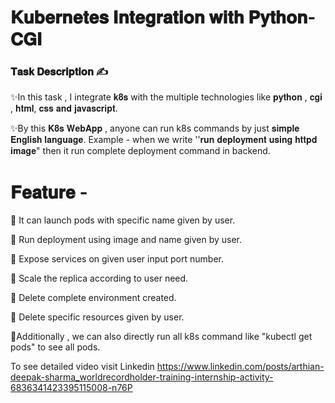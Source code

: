 # 𝐊𝐮𝐛𝐞𝐫𝐧𝐞𝐭𝐞𝐬 𝐈𝐧𝐭𝐞𝐠𝐫𝐚𝐭𝐢𝐨𝐧 𝐰𝐢𝐭𝐡 𝐏𝐲𝐭𝐡𝐨𝐧-𝐂𝐆𝐈
### 𝐓𝐚𝐬𝐤 𝐃𝐞𝐬𝐜𝐫𝐢𝐩𝐭𝐢𝐨𝐧 ✍

✨In this task , I integrate 𝐤𝟖𝐬 with the multiple technologies like 𝐩𝐲𝐭𝐡𝐨𝐧 , 𝐜𝐠𝐢 , 𝐡𝐭𝐦𝐥, 𝐜𝐬𝐬 𝐚𝐧𝐝 𝐣𝐚𝐯𝐚𝐬𝐜𝐫𝐢𝐩𝐭.

✨By this 𝐊𝟖𝐬 𝐖𝐞𝐛𝐀𝐩𝐩 , anyone can run k8s commands by just 𝐬𝐢𝐦𝐩𝐥𝐞 𝐄𝐧𝐠𝐥𝐢𝐬𝐡 𝐥𝐚𝐧𝐠𝐮𝐚𝐠𝐞. 
Example - when we write ''𝐫𝐮𝐧 𝐝𝐞𝐩𝐥𝐨𝐲𝐦𝐞𝐧𝐭 𝐮𝐬𝐢𝐧𝐠 𝐡𝐭𝐭𝐩𝐝 𝐢𝐦𝐚𝐠𝐞" then it run complete deployment command in backend. 

# 𝐅𝐞𝐚𝐭𝐮𝐫𝐞 -
🔅 It can launch pods with specific name given by user. 

🔅 Run deployment using image and name given by user. 

🔅 Expose services on given user input port number. 

🔅 Scale the replica according to user need. 

🔅 Delete complete environment created. 

🔅 Delete specific resources given by user. 


🥇Additionally , we can also directly run all k8s command like "kubectl get pods" to see all pods.

To see detailed video visit Linkedin https://www.linkedin.com/posts/arthian-deepak-sharma_worldrecordholder-training-internship-activity-6836341423395115008-n76P


